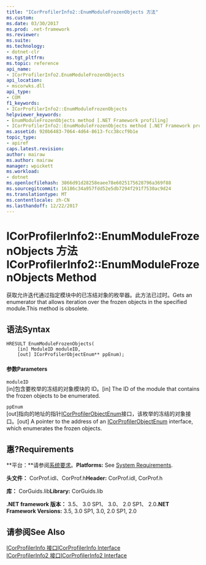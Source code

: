 ```yaml
---
title: "ICorProfilerInfo2::EnumModuleFrozenObjects 方法"
ms.custom: 
ms.date: 03/30/2017
ms.prod: .net-framework
ms.reviewer: 
ms.suite: 
ms.technology:
- dotnet-clr
ms.tgt_pltfrm: 
ms.topic: reference
api_name:
- ICorProfilerInfo2.EnumModuleFrozenObjects
api_location:
- mscorwks.dll
api_type:
- COM
f1_keywords:
- ICorProfilerInfo2::EnumModuleFrozenObjects
helpviewer_keywords:
- EnumModuleFrozenObjects method [.NET Framework profiling]
- ICorProfilerInfo2::EnumModuleFrozenObjects method [.NET Framework profiling]
ms.assetid: 920b6483-7064-4d64-8613-fcc38ccf9b1e
topic_type:
- apiref
caps.latest.revision: 
author: mairaw
ms.author: mairaw
manager: wpickett
ms.workload:
- dotnet
ms.openlocfilehash: 3866d91d28258eaee78e6025175628796a369f88
ms.sourcegitcommit: 16186c34a957fdd52e5db7294f291f7530ac9d24
ms.translationtype: MT
ms.contentlocale: zh-CN
ms.lasthandoff: 12/22/2017
---
```

# <a name="icorprofilerinfo2enummodulefrozenobjects-method"></a><span data-ttu-id="a9d1c-102">ICorProfilerInfo2::EnumModuleFrozenObjects 方法</span><span class="sxs-lookup"><span data-stu-id="a9d1c-102">ICorProfilerInfo2::EnumModuleFrozenObjects Method</span></span>
<span data-ttu-id="a9d1c-103">获取允许迭代通过指定模块中的已冻结对象的枚举器。此方法已过时。</span><span class="sxs-lookup"><span data-stu-id="a9d1c-103">Gets an enumerator that allows iteration over the frozen objects in the specified module.This method is obsolete.</span></span>  
  
## <a name="syntax"></a><span data-ttu-id="a9d1c-104">语法</span><span class="sxs-lookup"><span data-stu-id="a9d1c-104">Syntax</span></span>  
  
```  
HRESULT EnumModuleFrozenObjects(  
    [in] ModuleID moduleID,  
    [out] ICorProfilerObjectEnum** ppEnum);  
```  
  
#### <a name="parameters"></a><span data-ttu-id="a9d1c-105">参数</span><span class="sxs-lookup"><span data-stu-id="a9d1c-105">Parameters</span></span>  
 `moduleID`  
 <span data-ttu-id="a9d1c-106">[in]包含要枚举的冻结的对象模块的 ID。</span><span class="sxs-lookup"><span data-stu-id="a9d1c-106">[in] The ID of the module that contains the frozen objects to be enumerated.</span></span>  
  
 `ppEnum`  
 <span data-ttu-id="a9d1c-107">[out]指向的地址的指针[ICorProfilerObjectEnum](../../../../docs/framework/unmanaged-api/profiling/icorprofilerobjectenum-interface.md)接口，该枚举的冻结的对象接口。</span><span class="sxs-lookup"><span data-stu-id="a9d1c-107">[out] A pointer to the address of an [ICorProfilerObjectEnum](../../../../docs/framework/unmanaged-api/profiling/icorprofilerobjectenum-interface.md) interface, which enumerates the frozen objects.</span></span>  
  
## <a name="requirements"></a><span data-ttu-id="a9d1c-108">惠?</span><span class="sxs-lookup"><span data-stu-id="a9d1c-108">Requirements</span></span>  
 <span data-ttu-id="a9d1c-109">**平台：**请参阅[系统要求](../../../../docs/framework/get-started/system-requirements.md)。</span><span class="sxs-lookup"><span data-stu-id="a9d1c-109">**Platforms:** See [System Requirements](../../../../docs/framework/get-started/system-requirements.md).</span></span>  
  
 <span data-ttu-id="a9d1c-110">**头文件：** CorProf.idl、CorProf.h</span><span class="sxs-lookup"><span data-stu-id="a9d1c-110">**Header:** CorProf.idl, CorProf.h</span></span>  
  
 <span data-ttu-id="a9d1c-111">**库：** CorGuids.lib</span><span class="sxs-lookup"><span data-stu-id="a9d1c-111">**Library:** CorGuids.lib</span></span>  
  
 <span data-ttu-id="a9d1c-112">**.NET framework 版本：** 3.5、 3.0 SP1、 3.0、 2.0 SP1、 2.0</span><span class="sxs-lookup"><span data-stu-id="a9d1c-112">**.NET Framework Versions:** 3.5, 3.0 SP1, 3.0, 2.0 SP1, 2.0</span></span>  
  
## <a name="see-also"></a><span data-ttu-id="a9d1c-113">请参阅</span><span class="sxs-lookup"><span data-stu-id="a9d1c-113">See Also</span></span>  
 [<span data-ttu-id="a9d1c-114">ICorProfilerInfo 接口</span><span class="sxs-lookup"><span data-stu-id="a9d1c-114">ICorProfilerInfo Interface</span></span>](../../../../docs/framework/unmanaged-api/profiling/icorprofilerinfo-interface.md)  
 [<span data-ttu-id="a9d1c-115">ICorProfilerInfo2 接口</span><span class="sxs-lookup"><span data-stu-id="a9d1c-115">ICorProfilerInfo2 Interface</span></span>](../../../../docs/framework/unmanaged-api/profiling/icorprofilerinfo2-interface.md)

